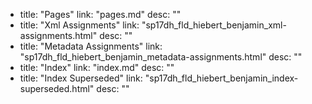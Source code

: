   - title: "Pages"
    link: "pages.md"
    desc: ""
  - title: "Xml Assignments"
    link: "sp17dh_fld_hiebert_benjamin_xml-assignments.html"
    desc: ""
  - title: "Metadata Assignments"
    link: "sp17dh_fld_hiebert_benjamin_metadata-assignments.html"
    desc: ""
  - title: "Index"
    link: "index.md"
    desc: ""
  - title: "Index Superseded"
    link: "sp17dh_fld_hiebert_benjamin_index-superseded.html"
    desc: ""

